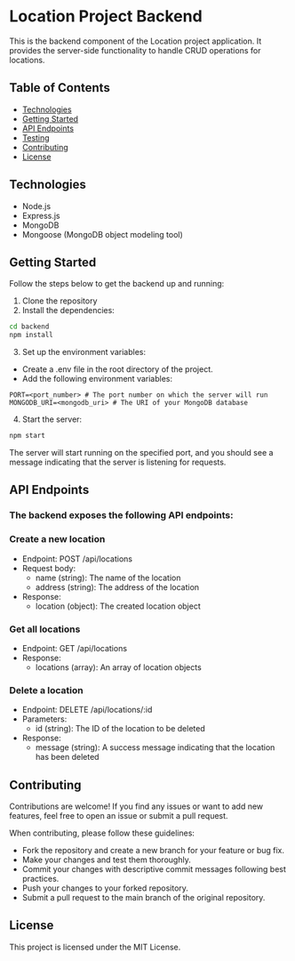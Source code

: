 # Location Project Backend

This is the backend component of the Location project application. It provides the server-side functionality to handle CRUD operations for locations.

## Table of Contents

- [Technologies](#technologies)
- [Getting Started](#getting-started)
- [API Endpoints](#api-endpoints)
- [Testing](#testing)
- [Contributing](#contributing)
- [License](#license)

## Technologies

- Node.js
- Express.js
- MongoDB
- Mongoose (MongoDB object modeling tool)

## Getting Started

Follow the steps below to get the backend up and running:

1. Clone the repository
2. Install the dependencies:
```bash
cd backend
npm install
```
3. Set up the environment variables:
- Create a .env file in the root directory of the project.
- Add the following environment variables:
```
PORT=<port_number> # The port number on which the server will run
MONGODB_URI=<mongodb_uri> # The URI of your MongoDB database
```

4. Start the server:
```bash
npm start
```

The server will start running on the specified port, and you should see a message indicating that the server is listening for requests.

## API Endpoints

### The backend exposes the following API endpoints:

### Create a new location
- Endpoint: POST /api/locations
- Request body:
  - name (string): The name of the location
  - address (string): The address of the location
- Response:
  - location (object): The created location object
### Get all locations
- Endpoint: GET /api/locations
- Response:
  - locations (array): An array of location objects
### Delete a location
- Endpoint: DELETE /api/locations/:id
- Parameters:
  - id (string): The ID of the location to be deleted
- Response:
  - message (string): A success message indicating that the location has been deleted

## Contributing
Contributions are welcome! If you find any issues or want to add new features, feel free to open an issue or submit a pull request.

When contributing, please follow these guidelines:

- Fork the repository and create a new branch for your feature or bug fix.
- Make your changes and test them thoroughly.
- Commit your changes with descriptive commit messages following best practices.
- Push your changes to your forked repository.
- Submit a pull request to the main branch of the original repository.
## License
This project is licensed under the MIT License.